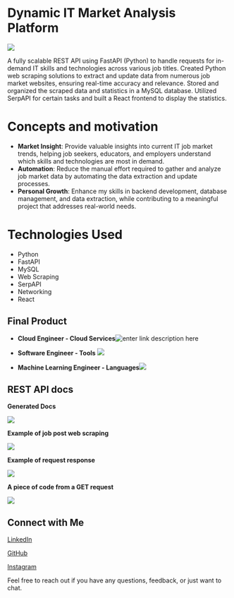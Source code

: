 
# **Dynamic IT Market Analysis Platform**
   ![](https://i.imgur.com/uLikSKp.png)



   

A fully scalable REST API using FastAPI (Python) to handle requests for in-demand IT skills and technologies across various job titles. Created Python web scraping solutions to extract and update data from numerous job market websites, ensuring real-time accuracy and relevance. Stored and organized the scraped data and statistics in a MySQL database. Utilized SerpAPI for certain tasks and built a React frontend to display the statistics.


# Concepts and motivation


-   **Market Insight**: Provide valuable insights into current IT job market trends, helping job seekers, educators, and employers understand which skills and technologies are most in demand.
- **Automation**: Reduce the manual effort required to gather and analyze job market data by automating the data extraction and update processes.
- **Personal Growth**: Enhance my skills in backend development, database management, and data extraction, while contributing to a meaningful project that addresses real-world needs.

# Technologies Used

 - Python
 - FastAPI
 - MySQL
 - Web Scraping
 - SerpAPI
 - Networking
 - React

## Final Product

 - **Cloud Engineer - Cloud Services**![enter link description here](https://imgur.com/zGhoovo.png)

 - **Software Engineer - Tools**
![](https://imgur.com/u05AqR1.png)
 - **Machine Learning Engineer - Languages**![](https://imgur.com/12JMqXe.png)


## REST API docs

**Generated Docs**

![](https://imgur.com/A0sV6m9.png)

**Example of job post web scraping**

![](https://imgur.com/jyEnn06.png)

**Example of request response**

![](https://imgur.com/FTeTxAs.png)

**A piece of code from a GET request**

![](https://imgur.com/i1Kin0U.png)



## Connect with Me

[LinkedIn](https://www.linkedin.com/in/stefan-teodor-iancu-152a6a284/)

[GitHub](https://www.linkedin.com/in/stefan-teodor-iancu-152a6a284/](https://github.com/iancustefan26))

[Instagram](https://www.instagram.com/iancustefan26/)

Feel free to reach out if you have any questions, feedback, or just want to chat.
